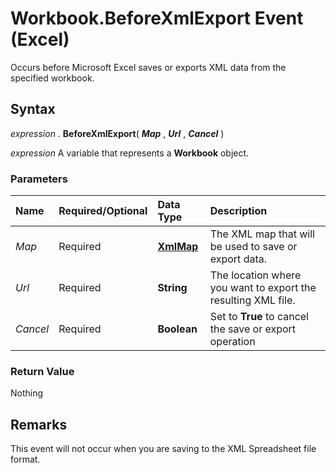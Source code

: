 
# Workbook.BeforeXmlExport Event (Excel)

Occurs before Microsoft Excel saves or exports XML data from the specified workbook.


## Syntax

 _expression_ . **BeforeXmlExport**( **_Map_** , **_Url_** , **_Cancel_** )

 _expression_ A variable that represents a **Workbook** object.


### Parameters



|**Name**|**Required/Optional**|**Data Type**|**Description**|
|:-----|:-----|:-----|:-----|
| _Map_|Required| **[XmlMap](39b0823f-0068-d8df-e4e1-ca62b55d58f5.md)**|The XML map that will be used to save or export data.|
| _Url_|Required| **String**|The location where you want to export the resulting XML file.|
| _Cancel_|Required| **Boolean**|Set to  **True** to cancel the save or export operation|

### Return Value

Nothing


## Remarks

This event will not occur when you are saving to the XML Spreadsheet file format.

